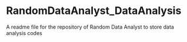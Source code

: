 # RandomDataAnalyst_DataAnalysis
A readme file for the repository of Random Data Analyst to store data analysis codes

